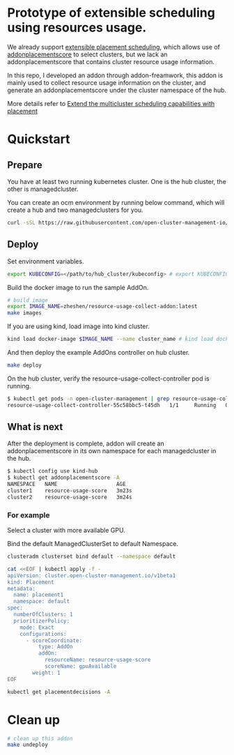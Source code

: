 
# Prototype of extensible scheduling using resources usage.
We already support [extensible placement scheduling](https://github.com/open-cluster-management-io/enhancements/blob/main/enhancements/sig-architecture/32-extensiblescheduling/32-extensiblescheduling.md), which allows use of [addonplacementscore](https://github.com/open-cluster-management-io/enhancements/blob/main/enhancements/sig-architecture/32-extensiblescheduling/32-extensiblescheduling.md#addonplacementscore-api) to select clusters, but we lack an addonplacementscore that contains cluster resource usage information.

In this repo, I developed an addon through addon-freamwork, this addon is mainly used to collect resource usage information on the cluster, and generate an addonplacementscore under the cluster namespace of the hub.

More details refer to [Extend the multicluster scheduling capabilities with placement](https://open-cluster-management.io/scenarios/extend-multicluster-scheduling-capabilities/)

# Quickstart
## Prepare
You have at least two running kubernetes cluster. One is the hub cluster, the other is managedcluster.

You can create an ocm environment by running below command, which will create a hub and two managedclusters for you.

```bash
curl -sSL https://raw.githubusercontent.com/open-cluster-management-io/OCM/main/solutions/setup-dev-environment/local-up.sh | bash
```

## Deploy

Set environment variables.

```bash
export KUBECONFIG=</path/to/hub_cluster/kubeconfig> # export KUBECONFIG=~/.kube/config
```

Build the docker image to run the sample AddOn.

```bash
# build image
export IMAGE_NAME=zheshen/resource-usage-collect-addon:latest
make images
```

If you are using kind, load image into kind cluster.

```bash
kind load docker-image $IMAGE_NAME --name cluster_name # kind load docker-image  $IMAGE_NAME --name hub
```

And then deploy the example AddOns controller on hub cluster.

```bash
make deploy
```

On the hub cluster, verify the resource-usage-collect-controller pod is running.
```bash
$ kubectl get pods -n open-cluster-management | grep resource-usage-collect-controller
resource-usage-collect-controller-55c58bbc5-t45dh   1/1     Running   0          71s
```

## What is next

After the deployment is complete, addon will create an addonplacementscore in its own namespace for each managedcluster in the hub.

```bash
$ kubectl config use kind-hub
$ kubectl get addonplacementscore -A
NAMESPACE   NAME                   AGE
cluster1    resource-usage-score   3m23s
cluster2    resource-usage-score   3m24s
```

### For example

Select a cluster with more available GPU.

Bind the default ManagedClusterSet to default Namespace.
```bash
clusteradm clusterset bind default --namespace default
```

```bash
cat <<EOF | kubectl apply -f -
apiVersion: cluster.open-cluster-management.io/v1beta1
kind: Placement
metadata:
  name: placement1
  namespace: default
spec:
  numberOfClusters: 1
  prioritizerPolicy:
    mode: Exact
    configurations:
      - scoreCoordinate:
          type: AddOn
          addOn:
            resourceName: resource-usage-score
            scoreName: gpuAvailable
        weight: 1
EOF
```

```bash
kubectl get placementdecisions -A
```

# Clean up

```bash
# clean up this addon
make undeploy
```
